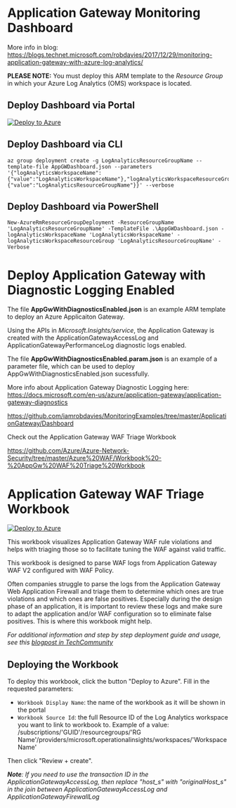 # Application Gateway Monitoring Dashboard

More info in blog: <https://blogs.technet.microsoft.com/robdavies/2017/12/29/monitoring-application-gateway-with-azure-log-analytics/>

**PLEASE NOTE:** You must deploy this ARM template to the _Resource Group_ in which your Azure Log Analytics (OMS) workspace is located.

## Deploy Dashboard via Portal
[![Deploy to Azure](https://aka.ms/deploytoazurebutton)](https://portal.azure.com/#create/Microsoft.Template/uri/https%3A%2F%2Fraw.githubusercontent.com%2Fiamrobdavies%2FMonitoringExamples%2Fmaster%2FApplicationGateway%2FDashboard%2FAppGWDashboard.json")


## Deploy Dashboard via CLI
```
az group deployment create -g LogAnalyticsResourceGroupName --template-file AppGWDashboard.json --parameters '{"logAnalyticsWorkspaceName": {"value":"LogAnalyticsWorkspaceName"},"logAnalyticsWorkspaceResourceGroup":{"value":"LogAnalyticsResourceGroupName"}}' --verbose
```

## Deploy Dashboard via PowerShell
```
New-AzureRmResourceGroupDeployment -ResourceGroupName 'LogAnalyticsResourceGroupName' -TemplateFile .\AppGWDashboard.json -logAnalyticsWorkspaceName 'LogAnalyticsWorkspaceName' -logAnalyticsWorkspaceResourceGroup 'LogAnalyticsResourceGroupName' -Verbose
```

# Deploy Application Gateway with Diagnostic Logging Enabled

The file **AppGwWithDiagnosticsEnabled.json** is an example ARM template to deploy an Azure Applicaiton Gateway.

Using the APIs in *Microsoft.Insights/service*, the Application Gateway is created with the ApplicationGatewayAccessLog and ApplicationGatewayPerformanceLog diagnostic logs enabled.

The file **AppGwWithDiagnosticsEnabled.param.json** is an example of a parameter file, which can be used to deploy AppGwWithDiagnosticsEnabled.json sucessfully.


More info about Application Gateway Diagnostic Logging here: <https://docs.microsoft.com/en-us/azure/application-gateway/application-gateway-diagnostics>

https://github.com/iamrobdavies/MonitoringExamples/tree/master/ApplicationGateway/Dashboard

Check out the Application Gateway WAF Triage Workbook

https://github.com/Azure/Azure-Network-Security/tree/master/Azure%20WAF/Workbook%20-%20AppGw%20WAF%20Triage%20Workbook

# Application Gateway WAF Triage Workbook

[![Deploy to Azure](https://aka.ms/deploytoazurebutton)](https://portal.azure.com/#create/Microsoft.Template/uri/https%3A%2F%2Fraw.githubusercontent.com%2FAzure%2FAzure-Network-Security%2Fmaster%2FAzure%2520WAF%2FWorkbook%2520-%2520AppGw%2520WAF%2520Triage%2520Workbook%2FWAFTriageWorkbook_ARM.json)

This workbook visualizes Application Gateway WAF rule violations and helps with triaging those so to facilitate tuning the WAF against valid traffic.

This workbook is designed to parse WAF logs from Application Gateway WAF V2 configured with WAF Policy.

Often companies struggle to parse the logs from the Application Gateway Web Application Firewall and triage them to determine which ones are true violations and which ones are false positives.  Especially during the design phase of an application, it is important to review these logs and make sure to adapt the application and/or WAF configuration so to eliminate false positives.  This is where this workbook might help.  
 
_For additional information and step by step deployment guide and usage, see this [blogpost in TechCommunity](https://techcommunity.microsoft.com/t5/azure-network-security-blog/introducing-the-application-gateway-waf-triage-workbook/ba-p/2973341)_  
  

## Deploying the Workbook

To deploy this workbook, click the button "Deploy to Azure".  Fill in the requested parameters:

- `Workbook Display Name`: the name of the workbook as it will be shown in the portal
- `Workbook Source Id`: the full Resource ID of the Log Analytics workspace you want to link to workbook to.  Example of a value: /subscriptions/'GUID'/resourcegroups/'RG Name'/providers/microsoft.operationalinsights/workspaces/'Workspace Name'

Then click "Review + create".


_**Note**: If you need to use the transaction ID in the ApplicationGatewayAccessLog, then replace "host_s" with "originalHost_s" in the join between ApplicationGatewayAccessLog and ApplicationGatewayFirewallLog_
